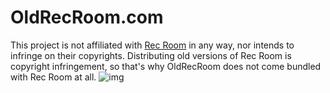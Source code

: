 # OldRecRoom.com

This project is not affiliated with [Rec Room](https://recroom.com/) in any way, nor intends to infringe on their copyrights. Distributing old versions of Rec Room is copyright infringement, so that's why OldRecRoom does not come bundled with Rec Room at all.
![img](https://cdn.discordapp.com/attachments/859438464856490034/1137178290914869248/image.png)
